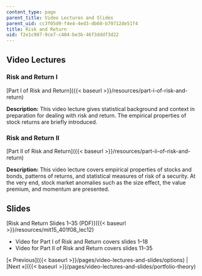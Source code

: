 ```yaml
---
content_type: page
parent_title: Video Lectures and Slides
parent_uid: cc3f05d9-f4e4-4ed3-db60-b79712de51f4
title: Risk and Return
uid: f2e1c987-9ce7-c404-be3b-46f3dddf3d22
---
```


Video Lectures
--------------

### Risk and Return I

[Part I of Risk and Return]({{< baseurl >}}/resources/part-i-of-risk-and-return)

**Description:** This video lecture gives statistical background and context in preparation for dealing with risk and return. The empirical properties of stock returns are briefly introduced.

### Risk and Return II

[Part II of Risk and Return]({{< baseurl >}}/resources/part-ii-of-risk-and-return)

**Description:** This video lecture covers empirical properties of stocks and bonds, patterns of returns, and statistical measures of risk of a security. At the very end, stock market anomalies such as the size effect, the value premium, and momentum are presented.

Slides
------

[Risk and Return Slides 1–35 (PDF)]({{< baseurl >}}/resources/mit15_401f08_lec12)

*   Video for Part I of Risk and Return covers slides 1–18
*   Video for Part II of Risk and Return covers slides 11–35

[« Previous]({{< baseurl >}}/pages/video-lectures-and-slides/options) | [Next »]({{< baseurl >}}/pages/video-lectures-and-slides/portfolio-theory)